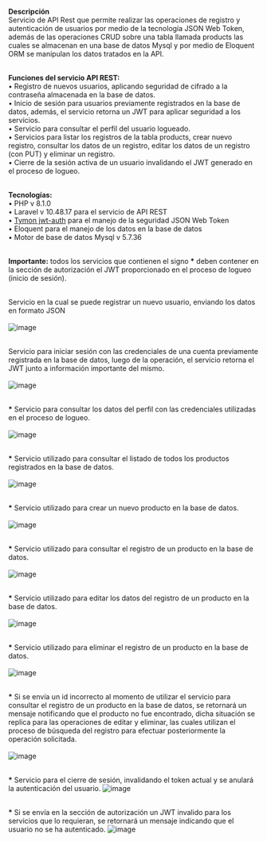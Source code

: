 <b>Descripción</b></br>
Servicio de API Rest que permite realizar las operaciones de registro y autenticación de usuarios por medio de la tecnología JSON Web Token, además de las operaciones CRUD sobre una tabla llamada products las cuales se almacenan en una base de datos Mysql y por medio de Eloquent ORM se manipulan los datos tratados en la API.</br></br>

<b>Funciones del servicio API REST:</b></br>
•	Registro de nuevos usuarios, aplicando seguridad de cifrado a la contraseña almacenada en la base de datos.</br>
•	Inicio de sesión para usuarios previamente registrados en la base de datos, además, el servicio retorna un JWT para aplicar seguridad a los servicios.</br>
•	Servicio para consultar el perfil del usuario logueado.</br>
•	Servicios para listar los registros de la tabla products, crear nuevo registro, consultar los datos de un registro, editar los datos de un registro (con PUT) y eliminar un registro.</br>
•	Cierre de la sesión activa de un usuario invalidando el JWT generado en el proceso de logueo.</br></br>

<b>Tecnologías:</b></br>
•	PHP v 8.1.0</br>
•	Laravel v 10.48.17 para el servicio de API REST</br>
•	<a href="https://jwt-auth.readthedocs.io/en/develop/" target="_blank">Tymon jwt-auth</a> para el manejo de la seguridad JSON Web Token</br>
•	Eloquent para el manejo de los datos en la base de datos</br>
•	Motor de base de datos Mysql v 5.7.36</br></br>


<b>Importante:</b> todos los servicios que contienen el signo <b>*</b> deben contener en la sección de autorización el JWT proporcionado en el proceso de logueo (inicio de sesión). </br></br>

Servicio en la cual se puede registrar un nuevo usuario, enviando los datos en formato JSON</br></br>
![image](https://github.com/user-attachments/assets/5ee2017f-4211-44f4-9cfa-4a01b4a8cafe)</br></br>


Servicio para iniciar sesión con las credenciales de una cuenta previamente registrada en la base de datos, luego de la operación, el servicio retorna el JWT junto a información importante del mismo.</br></br>
![image](https://github.com/user-attachments/assets/e855a0ad-45ea-4d00-a9a4-9d3b8cc97a44)</br></br>


<b>*</b> Servicio para consultar los datos del perfil con las credenciales utilizadas en el proceso de logueo.</br></br>
![image](https://github.com/user-attachments/assets/0b49f64a-22cd-4148-a327-7f19231ce7b7)</br></br>


<b>*</b> Servicio utilizado para consultar el listado de todos los productos registrados en la base de datos.</br></br>
![image](https://github.com/user-attachments/assets/bc0a4062-bcee-4fbe-a7d6-677f4f66c615)</br></br>


<b>*</b> Servicio utilizado para crear un nuevo producto en la base de datos.</br></br>
![image](https://github.com/user-attachments/assets/4b7f02aa-0792-4905-b957-3ca672d34849)</br></br>


<b>*</b> Servicio utilizado para consultar el registro de un producto en la base de datos.</br></br>
![image](https://github.com/user-attachments/assets/2290babc-2bc9-448f-a06a-d106b3fe8cfb)</br></br>


<b>*</b> Servicio utilizado para editar los datos del registro de un producto en la base de datos.</br></br>
![image](https://github.com/user-attachments/assets/4b270797-54d4-4a61-a6b5-3ff1850b47a2)</br></br>


<b>*</b> Servicio utilizado para eliminar el registro de un producto en la base de datos.</br></br>
![image](https://github.com/user-attachments/assets/6b8e30b5-ac0c-4f5a-9b21-b50c27e3bc83)</br></br>


<b>*</b> Si se envía un id incorrecto al momento de utilizar el servicio para consultar el registro de un producto en la base de datos, se retornará un mensaje notificando que el producto no fue encontrado, dicha situación se replica para las operaciones de editar y eliminar, las cuales utilizan el proceso de búsqueda del registro para efectuar posteriormente la operación solicitada.</br></br>
![image](https://github.com/user-attachments/assets/ede2f074-a583-44dc-af08-48e52d91a2cc)</br></br>

<b>*</b> Servicio para el cierre de sesión, invalidando el token actual y se anulará la autenticación del usuario.
![image](https://github.com/user-attachments/assets/a9490ec4-8889-43fb-905d-c548bba4c377)</br></br>


<b>*</b> Si se envía en la sección de autorización un JWT invalido para los servicios que lo requieran, se retornará un mensaje indicando que el usuario no se ha autenticado.
![image](https://github.com/user-attachments/assets/91d3306f-cc73-49f1-a2fc-c0c911e46f5c)</br></br>



